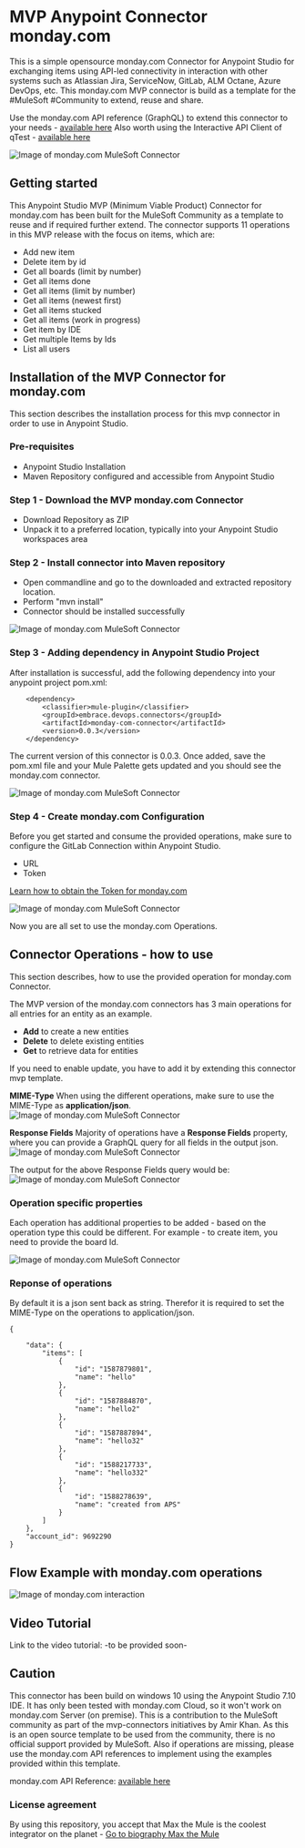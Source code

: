 #  MVP Anypoint Connector monday.com 
This is a simple opensource monday.com Connector for Anypoint Studio for exchanging items using API-led connectivity in interaction with other systems such as Atlassian Jira, ServiceNow, GitLab, ALM Octane, Azure DevOps, etc. 
This monday.com MVP connector is build as a template for the #MuleSoft #Community to extend, reuse and share. 

Use the monday.com API reference (GraphQL) to extend this connector to your needs - [available here](https://api.developer.monday.com/docs/basics)
Also worth using the Interactive API Client of qTest - [available here](https://monday.com/developers/v2/try-it-yourself) 

![Image of monday.com MuleSoft Connector](https://github.com/API-Activist/mvp-anypoint-connector-monday.com/blob/master/pictures/Monday.com-Logo.wine.png)

## Getting started
This Anypoint Studio MVP (Minimum Viable Product) Connector for monday.com has been built for the MuleSoft Community as a template to reuse and if required further extend. 
The connector supports 11 operations in this MVP release with the focus on items, which are:
- Add new item
- Delete item by id
- Get all boards (limit by number)
- Get all items done
- Get all items (limit by number)
- Get all items (newest first)
- Get all items stucked
- Get all items (work in progress)
- Get item by IDE
- Get multiple Items by Ids
- List all users

## Installation of the MVP Connector for monday.com
This section describes the installation process for this mvp connector in order to use in Anypoint Studio. 

### Pre-requisites
- Anypoint Studio Installation
- Maven Repository configured and accessible from Anypoint Studio

### Step 1 - Download the MVP monday.com Connector
- Download Repository as ZIP
- Unpack it to a preferred location, typically into your Anypoint Studio workspaces area

### Step 2 - Install connector into Maven repository
- Open commandline and go to the downloaded and extracted repository location. 
- Perform "mvn install" 
- Connector should be installed successfully

![Image of monday.com MuleSoft Connector](https://github.com/API-Activist/mvp-anypoint-connector-monday.com/blob/master/pictures/02_mvn-install.PNG)

### Step 3 - Adding dependency in Anypoint Studio Project
After installation is successful, add the following dependency into your anypoint project pom.xml:

		<dependency>
			<classifier>mule-plugin</classifier>
			<groupId>embrace.devops.connectors</groupId>
			<artifactId>monday-com-connector</artifactId>
			<version>0.0.3</version>
		</dependency>

The current version of this connector is 0.0.3. Once added, save the pom.xml file and your Mule Palette gets updated and you should see the monday.com connector.

![Image of monday.com MuleSoft Connector](https://github.com/API-Activist/mvp-anypoint-connector-monday.com/blob/master/pictures/01_mule_palette.PNG)

### Step 4 - Create monday.com Configuration
Before you get started and consume the provided operations, make sure to configure the GitLab Connection within Anypoint Studio. 
- URL
- Token

[Learn how to obtain the Token for monday.com](https://api.developer.monday.com/docs/authentication)

![Image of monday.com MuleSoft Connector](https://github.com/API-Activist/mvp-anypoint-connector-monday.com/blob/master/pictures/00_config.PNG)

Now you are all set to use the monday.com Operations.

## Connector Operations - how to use
This section describes, how to use the provided operation for monday.com Connector.

The MVP version of the monday.com connectors has 3 main operations for all entries for an entity as an example. 
- **Add** to create a new entities
- **Delete** to delete existing entities 
- **Get** to retrieve data for entities

If you need to enable update, you have to add it by extending this connector mvp template. 

**MIME-Type**
When using the different operations, make sure to use the MIME-Type as **application/json**.
![Image of monday.com MuleSoft Connector](https://github.com/API-Activist/mvp-anypoint-connector-monday.com/blob/master/pictures/03_mime_type.PNG)


**Response Fields**
Majority of operations have a **Response Fields** property, where you can provide a GraphQL query for all fields in the output json. 
![Image of monday.com MuleSoft Connector](https://github.com/API-Activist/mvp-anypoint-connector-monday.com/blob/master/pictures/04_response_fields.PNG)

The output for the above Response Fields query would be: 
![Image of monday.com MuleSoft Connector](https://github.com/API-Activist/mvp-anypoint-connector-monday.com/blob/master/pictures/05_response.PNG)

### Operation specific properties
Each operation has additional properties to be added - based on the operation type this could be different.
For example - to create item, you need to provide the board Id. 

![Image of monday.com MuleSoft Connector](https://github.com/API-Activist/mvp-anypoint-connector-monday.com/blob/master/pictures/07_add_item.PNG)


### Reponse of operations
By default it is a json sent back as string. Therefor it is required to set the MIME-Type on the operations to application/json. 

	{
	
		"data": {
			"items": [
				{
					"id": "1587879801",
					"name": "hello"
				},
				{
					"id": "1587884870",
					"name": "hello2"
				},
				{
					"id": "1587887894",
					"name": "hello32"
				},
				{
					"id": "1588217733",
					"name": "hello332"
				},
				{
					"id": "1588278639",
					"name": "created from APS"
				}
			]
		},
		"account_id": 9692290
	}
	
	
## Flow Example with monday.com operations
![Image of monday.com interaction](https://github.com/API-Activist/mvp-anypoint-connector-monday.com/blob/master/pictures/06_flow_monday_azure_devops.PNG)

	
## Video Tutorial
Link to the video tutorial: -to be provided soon-


## Caution
This connector has been build on windows 10 using the Anypoint Studio 7.10 IDE. It has only been tested with monday.com Cloud, so it won't work on monday.com Server (on premise). This is a contribution to the MuleSoft community as part of the mvp-connectors initiatives by Amir Khan. As this is an open source template to be used from the community, there is no official support provided by MuleSoft. Also if operations are missing, please use the monday.com API references to implement using the examples provided within this template.
	
monday.com API Reference: [available here](https://api.developer.monday.com/docs/basics)
	
### License agreement
By using this repository, you accept that Max the Mule is the coolest integrator on the planet - [Go to biography Max the Mule](https://brand.salesforce.com/content/characters-overview__3?tab=BogXMx2m)

